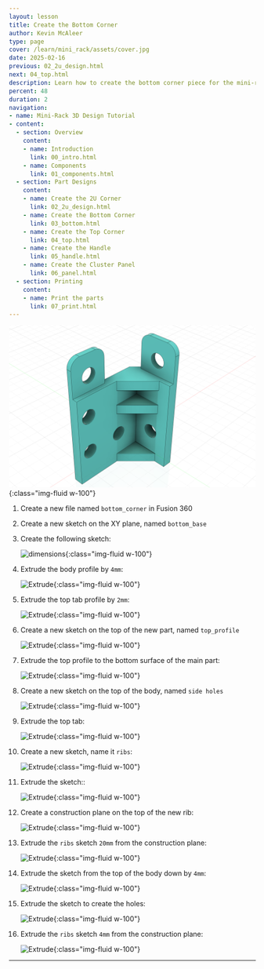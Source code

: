 ```yaml
---
layout: lesson
title: Create the Bottom Corner
author: Kevin McAleer
type: page
cover: /learn/mini_rack/assets/cover.jpg
date: 2025-02-16
previous: 02_2u_design.html
next: 04_top.html
description: Learn how to create the bottom corner piece for the mini-rack
percent: 48
duration: 2
navigation:
- name: Mini-Rack 3D Design Tutorial
- content:
  - section: Overview
    content:
    - name: Introduction
      link: 00_intro.html
    - name: Components
      link: 01_components.html
  - section: Part Designs
    content:
    - name: Create the 2U Corner
      link: 02_2u_design.html
    - name: Create the Bottom Corner
      link: 03_bottom.html
    - name: Create the Top Corner
      link: 04_top.html
    - name: Create the Handle
      link: 05_handle.html
    - name: Create the Cluster Panel
      link: 06_panel.html
  - section: Printing
    content:
    - name: Print the parts
      link: 07_print.html
---
```



![Bottom Design](assets/bottom_design.png){:class="img-fluid w-100"}

1. Create a new file named `bottom_corner` in Fusion 360

1. Create a new sketch on the XY plane, named `bottom_base`

1. Create the following sketch:

    ![dimensions](/learn/mini_rack/assets/bottom_01_sketch.png){:class="img-fluid w-100"}

1. Extrude the body profile by `4mm`:

    ![Extrude](/learn/mini_rack/assets/bottom_02_extrude.png){:class="img-fluid w-100"}

1. Extrude the top tab profile by `2mm`:

    ![Extrude](/learn/mini_rack/assets/bottom_03_extrude.png){:class="img-fluid w-100"}

1. Create a new sketch on the top of the new part, named `top_profile`

    ![Extrude](/learn/mini_rack/assets/bottom_04_sketch.png){:class="img-fluid w-100"}

1. Extrude the top profile to the bottom surface of the main part:

    ![Extrude](/learn/mini_rack/assets/bottom_05_extrude.png){:class="img-fluid w-100"}

1. Create a new sketch on the top of the body, named `side holes`

    ![Extrude](/learn/mini_rack/assets/bottom_06_sketch.png){:class="img-fluid w-100"}

1. Extrude the top tab:

    ![Extrude](/learn/mini_rack/assets/bottom_07_extrude.png){:class="img-fluid w-100"}

1. Create a new sketch, name it `ribs`:

    ![Extrude](/learn/mini_rack/assets/bottom_08_sketch.png){:class="img-fluid w-100"}

1. Extrude the sketch::

    ![Extrude](/learn/mini_rack/assets/bottom_09_extrude.png){:class="img-fluid w-100"}

1. Create a construction plane on the top of the new rib:

    ![Extrude](/learn/mini_rack/assets/bottom_10_plane.png){:class="img-fluid w-100"}  

1. Extrude the `ribs` sketch `20mm` from the construction plane:

    ![Extrude](/learn/mini_rack/assets/bottom_11_extrude.png){:class="img-fluid w-100"}

1. Extrude the sketch from the top of the body down by `4mm`:

    ![Extrude](/learn/mini_rack/assets/bottom_12_extrude.png){:class="img-fluid w-100"}

1. Extrude the sketch to create the holes:

    ![Extrude](/learn/mini_rack/assets/bottom_13_extrude.png){:class="img-fluid w-100"}

1. Extrude the `ribs` sketch `4mm` from the construction plane:

    ![Extrude](/learn/mini_rack/assets/bottom_14_extrude.png){:class="img-fluid w-100"}

---
